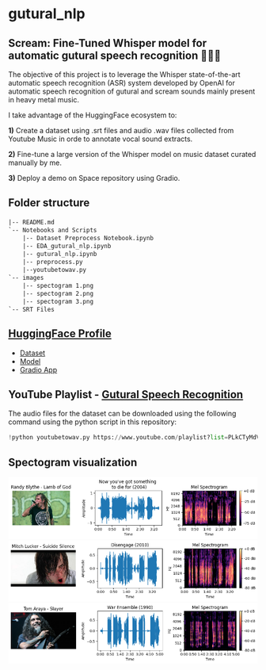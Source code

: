 # gutural_nlp

## Scream: Fine-Tuned Whisper model for automatic gutural speech recognition 🤟🤟🤟
The objective of this project is to leverage the Whisper state-of-the-art automatic speech recognition (ASR) system developed by OpenAI for automatic speech recognition of gutural and scream sounds mainly present in heavy metal music.

I take advantage of the HuggingFace ecosystem to:

**1)** Create a dataset using .srt files and audio .wav files collected from Youtube Music in orde to annotate vocal sound extracts.

**2)** Fine-tune a large version of the Whisper model on music dataset curated manually by me.

**3)** Deploy a demo on Space repository using Gradio.

## Folder structure

```
|-- README.md
`-- Notebooks and Scripts
    |-- Dataset Preprocess Notebook.ipynb
    |-- EDA_gutural_nlp.ipynb
    |-- gutural_nlp.ipynb
    |-- preprocess.py
    |--youtubetowav.py
`-- images
    |-- spectogram 1.png
    |-- spectogram 2.png
    |-- spectogram 3.png
`-- SRT Files
```

## [HuggingFace Profile](https://huggingface.co/jpdiazpardo)

* [Dataset](https://huggingface.co/datasets/jpdiazpardo/guturalScream_metalVocals)
* [Model](https://huggingface.co/jpdiazpardo/whisper-tiny-metal)
* [Gradio App](https://huggingface.co/spaces/jpdiazpardo/jpdiazpardo-whisper-tiny-metal)

## YouTube Playlist - [Gutural Speech Recognition](https://www.youtube.com/playlist?list=PLkCTyMdVt0AHgp-80jqskjUtfHo-Ht4xy)
The audio files for the dataset can be downloaded using the following command using the python script in this repository:
```python
!python youtubetowav.py https://www.youtube.com/playlist?list=PLkCTyMdVt0AHgp-80jqskjUtfHo-Ht4xy
```

## Spectogram visualization
![Alt text](images/spectogram_1.png?raw=true)
![Alt text](images/spectogram_2.png?raw=true)
![Alt text](images/spectogram_3.png?raw=true)
